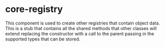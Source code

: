 # core-registry

This component is used to create other registries that contain object data. This is a stub that contains all the shared methods that other classes will extend replacing the constructor with a call to the parent passing in the supported types that can be stored.


